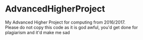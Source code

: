 # AdvancedHigherProject

My Advanced Higher Project for computing from 2016/2017.  
Please do not copy this code as it is god awful, you'd get done for plagiarism and it'd make me sad 
